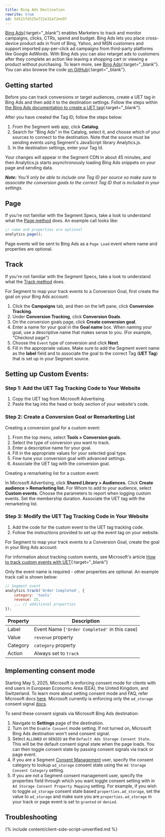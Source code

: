 ```yaml
---
title: Bing Ads Destination
rewrite: true
id: 54521fd525e721e32a72ee97
---
```


[Bing Ads](https://bingads.microsoft.com){:target="_blank"} enables Marketers to track and monitor campaigns, clicks, CTRs, spend and budget. Bing Ads lets you place cross-device product ads in front of Bing, Yahoo, and MSN customers and support imported pay-per-click ad campaigns from third-party platforms like Google AdWords. With Bing Ads you can also retarget ads to customers after they complete an action like leaving a shopping cart or viewing a product without purchasing. To learn more, see [Bing Ads](https://advertise.bingads.microsoft.com/en-us/resources/training/what-is-bing-ads){:target="_blank"}. You can also browse the code [on GitHub](https://github.com/segment-integrations/analytics.js-integration-bing-ads){:target="_blank"}.

## Getting started

Before you can track conversions or target audiences, create a UET tag in Bing Ads and then add it to the destination settings. Follow the steps within [the Bing Ads documentation to create a UET tag](https://advertise.bingads.microsoft.com/en-us/resources/training/universal-event-tracking){:target="_blank"}.

After you have created the Tag ID, follow the steps below:

1. From the Segment web app, click **Catalog**.
2. Search for "Bing Ads" in the Catalog, select it, and choose which of your sources to connect to the destination. Note that the source must be sending events using Segment's JavaScript library Analytics.js.
3. In the destination settings, enter your Tag Id.

Your changes will appear in the Segment CDN in about 45 minutes, and then Analytics.js starts asynchronously loading Bing Ads snippets on your page and sending data.

_**Note:** You'll only be able to include one Tag ID per source so make sure to associate the conversion goals to the correct Tag ID that is included in your settings._

## Page

If you're not familiar with the Segment Specs, take a look to understand what the [Page method](/docs/connections/spec/page/) does. An example call looks like:

```javascript
// name and properties are optional
analytics.page();
```

Page events will be sent to Bing Ads as a `Page Load` event where name and properties are optional.

## Track

If you're not familiar with the Segment Specs, take a look to understand what the [Track method](/docs/connections/spec/track/) does.

For Segment to map your track events to a Conversion Goal, first create the goal on your Bing Ads account:

1. Click the **Campaigns** tab, and then on the left pane, click **Conversion Tracking**.
2. Under **Conversion Tracking**, click **Conversion Goals**.
3. On the conversion goals page, click **Create conversion goal**.
4. Enter a name for your goal in the **Goal name** box. When naming your goal, use a descriptive name that makes sense to you. (For example, "Checkout page")
5. Choose the `Event` type of conversion and click **Next**.
6. Fill in the appropriate values. Make sure to add the Segment event name as the **label** field and to associate the goal to the correct Tag (**UET Tag**) that is set up in your Segment source.

## Setting up Custom Events:

### Step 1: Add the UET Tag Tracking Code to Your Website

1. Copy the UET tag from Microsoft Advertising.
2. Paste the tag into the head or body section of your website's code.

### Step 2: Create a Conversion Goal or Remarketing List

Creating a conversion goal for a custom event:

1. From the top menu, select **Tools > Conversion goals.**
2. Select the type of conversion you want to track.
3. Enter a descriptive name for your goal.
4. Fill in the appropriate values for your selected goal type.
5. Fine-tune your conversion goal with advanced settings.
6. Associate the UET tag with the conversion goal.

Creating a remarketing list for a custom event:

In Microsoft Advertising, click **Shared Library > Audiences.**
Click **Create audience > Remarketing list.**
For Whom to add to your audience, select **Custom events.**
Choose the parameters to report when logging custom events.
Set the membership duration.
Associate the UET tag with the remarketing list.

### Step 3: Modify the UET Tag Tracking Code in Your Website

1. Add the code for the custom event to the UET tag tracking code.
2. Follow the instructions provided to set up the event tag on your website.

For Segment to map your track events to a Conversion Goal, create the goal in your Bing Ads account:

For information about tracking custom events, see Microsoft's article [How to track custom events with UET](https://help.ads.microsoft.com/#apex/ads/en/56684/2-500){:target="_blank"}

Only the event name is required - other properties are optional. An example track call is shown below:

```javascript
// Segment event
analytics.track('Order Completed', {
    category: 'tools'
    revenue: 25,
    ... // additional properties
});
```

| Property | Description                                   |
| -------- | --------------------------------------------- |
| Label    | Event Name (`'Order Completed'` in this case) |
| Value    | `revenue` property                            |
| Category | `category` property                           |
| Action   | Always set to `track`                         |

## Implementing consent mode

Starting May 5, 2025, Microsoft is enforcing consent mode for clients with end users in European Economic Area (EEA), the United Kingdom, and Switzerland. To learn more about setting consent mode and FAQ, refer Microsoft docs [here](https://help.ads.microsoft.com/?FromAdsEmail=1#apex/ads/en/60341/1). Microsoft currently is enforcing only the `ad_storage` consent signal [docs](https://help.ads.microsoft.com/?FromAdsEmail=1#apex/ads/en/60341/1/#exp46).

To send these consent signals via Microsoft Bing Ads destination:

1. Navigate to **Settings** page of the destination.
2. Turn on the `Enable Consent` mode setting. If not turned on, Microsoft Bing Ads destination won't send consent signal.
3. Select `ALLOWED` or `DENIED` as the `Default Ads Storage Consent State`. This will be the default consent signal state when the page loads. You can then toggle consent state by passing consent signals via track or page event.
4. If you are a Segment [Consent Management](https://segment.com/docs/privacy/consent-management/) user, specify the consent category to lookup `ad_storage` consent state using the `Ad Storage Consent Category` setting.
5. If you are not a Segment consent management user, specify the properties field through which you want toggle consent setting with in `Ad Storage Consent Property Mapping` setting. For example, if you wish to toggle `ad_storage` consent state based `properties.ad_storage`, set the value to `ad_storage` and make sure you are `properties.ad_storage` in your track or page event is set to `granted` or `denied`.


## Troubleshooting

{% include content/client-side-script-unverified.md %}
